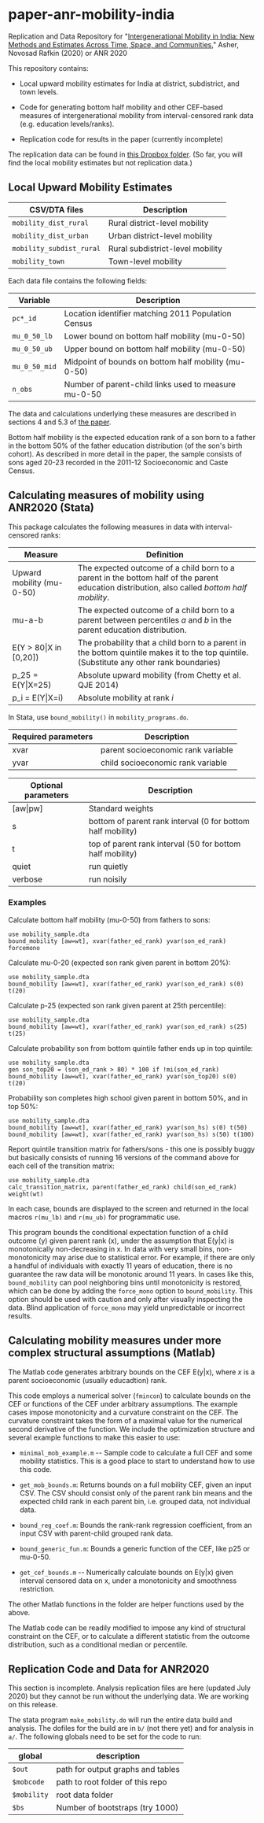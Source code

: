 # paper-anr-mobility-india

Replication and Data Repository for "[Intergenerational Mobility in India: New Methods and Estimates Across Time, Space, and Communities](https://www.dartmouth.edu/~novosad/anr-mobility.pdf)," Asher, Novosad Rafkin (2020) or ANR 2020

This repository contains:

- Local upward mobility estimates for India at district, subdistrict, and town levels.

- Code for generating bottom half mobility and other CEF-based measures of intergenerational mobility from interval-censored rank data (e.g. education levels/ranks).

- Replication code for results in the paper (currently incomplete)

The replication data can be found in [this Dropbox folder](https://www.dropbox.com/sh/bk0d3jbweoailzw/AACj1XIP-5Vzt5iYpXXq4y3ia?dl=0). (So far, you will find the local mobility estimates but not replication data.)

## Local Upward Mobility Estimates

| CSV/DTA files            | Description                      |
|--------------------------|----------------------------------|
| `mobility_dist_rural`    | Rural district-level mobility    |
| `mobility_dist_urban`    | Urban district-level mobility    |
| `mobility_subdist_rural` | Rural subdistrict-level mobility |
| `mobility_town`          | Town-level mobility              |

Each data file contains the following fields:

| Variable      | Description                                          |
|---------------|------------------------------------------------------|
| `pc*_id`      | Location identifier matching 2011 Population Census  |
| `mu_0_50_lb`  | Lower bound on bottom half mobility (mu-0-50)        |
| `mu_0_50_ub`  | Upper bound on bottom half mobility (mu-0-50)        |
| `mu_0_50_mid` | Midpoint of bounds on bottom half mobility (mu-0-50) |
| `n_obs`       | Number of parent-child links used to measure mu-0-50 |

The data and calculations underlying these measures are described in sections 4 and 5.3 of [the paper](https://www.dartmouth.edu/~novosad/anr-mobility.pdf).

Bottom half mobility is the expected education rank of a son born to a father in the bottom 50% of the father education distribution (of the son's birth cohort). As described in more detail in the paper, the sample consists of sons aged 20-23 recorded in the 2011-12 Socioeconomic and Caste Census.

## Calculating measures of mobility using ANR2020 (Stata)

This package calculates the following measures in data with interval-censored ranks:

| Measure                    | Definition                                                                                                                                    |
|----------------------------|-----------------------------------------------------------------------------------------------------------------------------------------------|
| Upward mobility (mu-0-50)  | The expected outcome of a child born to a parent in the bottom half of the parent education distribution, also called *bottom half mobility*. |
| mu-a-b                     | The expected outcome of a child born to a parent between percentiles $a$ and $b$ in the parent education distribution.                        |
| E(Y > 80&#124;X in [0,20]) | The probability that a child born to a parent in the bottom quintile makes it to the top quintile. (Substitute any other rank boundaries)     |
| p_25 = E(Y&#124;X=25)      | Absolute upward mobility (from Chetty et al. QJE 2014)                                                                                        |
| p_i = E(Y&#124;X=i)        | Absolute mobility at rank *i*                                                                                                                 |

In Stata, use `bound_mobility()` in `mobility_programs.do`.

| Required parameters | Description                        | 
|---------------------|------------------------------------|
| xvar                | parent socioeconomic rank variable | 
| yvar                | child socioeconomic rank variable  | 

| Optional parameters | Description                                                 |
|---------------------|-------------------------------------------------------------|
| [aw&#124;pw]        | Standard weights                                            |
| s                   | bottom of parent rank interval (0 for bottom half mobility) |
| t                   | top of parent rank interval (50 for bottom half mobility)   |
| quiet               | run quietly                                                 |
| verbose             | run noisily                                                 |

### Examples

Calculate bottom half mobility (mu-0-50) from fathers to sons:

    use mobility_sample.dta
    bound_mobility [aw=wt], xvar(father_ed_rank) yvar(son_ed_rank) forcemono

Calculate mu-0-20 (expected son rank given parent in bottom 20%):

    use mobility_sample.dta
    bound_mobility [aw=wt], xvar(father_ed_rank) yvar(son_ed_rank) s(0) t(20)

Calculate p-25 (expected son rank given parent at 25th percentile):

    use mobility_sample.dta
    bound_mobility [aw=wt], xvar(father_ed_rank) yvar(son_ed_rank) s(25) t(25)

Calculate probability son from bottom quintile father ends up in top quintile:

    use mobility_sample.dta
    gen son_top20 = (son_ed_rank > 80) * 100 if !mi(son_ed_rank)
    bound_mobility [aw=wt], xvar(father_ed_rank) yvar(son_top20) s(0) t(20)

Probability son completes high school given parent in bottom 50%, and in top 50%:

    use mobility_sample.dta
    bound_mobility [aw=wt], xvar(father_ed_rank) yvar(son_hs) s(0) t(50)
    bound_mobility [aw=wt], xvar(father_ed_rank) yvar(son_hs) s(50) t(100)
    
Report quintile transition matrix for fathers/sons - this one is possibly buggy but basically consists of running 16 versions of the command above for each cell of the transition matrix:

    use mobility_sample.dta
    calc_transition_matrix, parent(father_ed_rank) child(son_ed_rank) weight(wt)

In each case, bounds are displayed to the screen and returned in the local macros `r(mu_lb)` and `r(mu_ub)` for programmatic use.

This program bounds the conditional expectation function of a child outcome (y) given parent rank (x), under the assumption that E(y|x) is monotonically non-decreasing in x. In data with very small bins, non-monotonicity may arise due to statistical error. For example, if there are only a handful of individuals with exactly 11 years of education, there is no guarantee the raw data will be monotonic around 11 years. In cases like this, `bound_mobility` can pool neighboring bins until monotonicity is restored, which can be done by adding the `force_mono` option to `bound_mobility`. This option should be used with caution and only after visually inspecting the data. Blind application of `force_mono` may yield unpredictable or incorrect results.

## Calculating mobility measures under more complex structural assumptions (Matlab)

The Matlab code generates arbitrary bounds on the CEF E(y|x), where *x* is a parent socioeconomic (usually educadtion) rank.

This code employs a numerical solver (`fmincon`) to calculate bounds on the CEF or functions of the CEF under arbitrary assumptions. The example cases impose monotonicity and a curvature constraint on the CEF. The curvature constraint takes the form of a maximal value for the numerical second derivative of the function. We include the optimization structure and several example functions to make this easier to use:

* `minimal_mob_example.m` -- Sample code to calculate a full CEF and some mobility statistics. This is a good place to start to understand how to use this code.

* `get_mob_bounds.m`: Returns bounds on a full mobility CEF, given an input CSV. The CSV should consist only of the parent rank bin means and the expected child rank in each parent bin, i.e. grouped data, not individual data.

* `bound_reg_coef.m`: Bounds the rank-rank regression coefficient, from an input CSV with parent-child grouped rank data.

* `bound_generic_fun.m`: Bounds a generic function of the CEF, like p25 or mu-0-50.

* `get_cef_bounds.m` -- Numerically calculate bounds on E(y|x) given interval censored data on x, under a monotonicity and smoothness restriction.

The other Matlab functions in the folder are helper functions used by the above.

The Matlab code can be readily modified to impose any kind of structural constraint on the CEF, or to calculate a different statistic from the outcome distribution, such as a conditional median or percentile.

## Replication Code and Data for ANR2020

This section is incomplete. Analysis replication files are here (updated July 2020) but they cannot be run without the underlying data. We are working on this release.

The stata program `make_mobility.do` will run the entire data build and analysis. The dofiles for the build are in `b/` (not there yet) and for analysis in `a/`. The following globals need to be set for the code to run:

| global    | description                       |
|-----------|-----------------------------------|
| `$out`      | path for output graphs and tables |
| `$mobcode`  | path to root folder of this repo  |
| `$mobility` | root data folder                  |
| `$bs`       | Number of bootstraps (try 1000)   |
